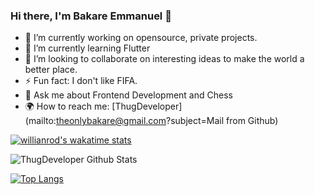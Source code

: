 ### Hi there, I'm Bakare Emmanuel 👋


- 🔭 I’m currently working on opensource, private projects.
- 🌱 I’m currently learning Flutter
- 👯 I’m looking to collaborate on interesting ideas to make the world a better place.
- ⚡ Fun fact: I don't like FIFA.
- 💬 Ask me about Frontend Development and Chess
- 🌍 How to reach me:  [ThugDeveloper](mailto:theonlybakare@gmail.com?subject=Mail from Github)

[![willianrod's wakatime stats](https://github-readme-stats.vercel.app/api/wakatime?username=theonlybakare&layout=compact)](https://github.com/anuraghazra/github-readme-stats)

![ThugDeveloper Github Stats](https://github-readme-stats.vercel.app/api?username=bakareoyindamola&show_icons=true&theme=dracula)

[![Top Langs](https://github-readme-stats.vercel.app/api/top-langs/?username=bakareoyindamola&layout=compact)](https://github.com/anuraghazra/github-readme-stats)
